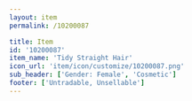 ```yaml
---
layout: item
permalink: /10200087

title: Item
id: '10200087'
item_name: 'Tidy Straight Hair'
icon_url: 'item/icon/customize/10200087.png'
sub_header: ['Gender: Female', 'Cosmetic']
footer: ['Untradable, Unsellable']
---
```

